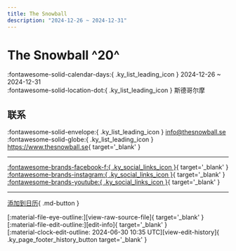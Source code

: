 ```yaml
---
title: The Snowball
description: "2024-12-26 ~ 2024-12-31"
---
```


# The Snowball ^20^

:fontawesome-solid-calendar-days:{ .ky_list_leading_icon } 2024-12-26 ~ 2024-12-31  
:fontawesome-solid-location-dot:{ .ky_list_leading_icon } 斯德哥尔摩  

## 联系

:fontawesome-solid-envelope:{ .ky_list_leading_icon } <info@thesnowball.se>  
:fontawesome-solid-globe:{ .ky_list_leading_icon } <https://www.thesnowball.se>{ target='_blank' }  

---

 [:fontawesome-brands-facebook-f:{ .ky_social_links_icon }](https://www.facebook.com/snowballevent){ target='_blank' } [:fontawesome-brands-instagram:{ .ky_social_links_icon }](https://instagram.com/snowballevent){ target='_blank' } [:fontawesome-brands-youtube:{ .ky_social_links_icon }](https://youtube.com/TheSnowballevent){ target='_blank' }

---

[添加到日历](https://swing.news/ics/zh-Hans/2024/se/the-snowball-2024.ics){ .md-button }

<div class="ky_page_footer" markdown>
<div class="ky_page_footer_trailing" markdown="span">
[:material-file-eye-outline:][view-raw-source-file]{ target='_blank' }
[:material-file-edit-outline:][edit-info]{ target='_blank' }
</div>
<div class="ky_page_footer_leading" markdown="span">
[:material-clock-edit-outline: 2024-06-30 10:35 UTC][view-edit-history]{ .ky_page_footer_history_button target='_blank' }
</div>
</div>

[view-raw-source-file]: https://github.com/swingdance/events/blob/main/2024/se/the-snowball-2024.json "查看原始源文件"
[edit-info]: https://github.com/swingdance/events/issues/new?assignees=&labels=update+event&projects=&template=03-update_entity.yml&title=%5B2024%2Fse%5D%20The%20Snowball&region=se&year=2024&id=the-snowball-2024&name=The%20Snowball&org_id= "编辑信息"

[view-edit-history]: https://github.com/swingdance/events/commits/main/2024/se/the-snowball-2024.json "查看编辑历史"
